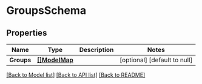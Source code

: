 # GroupsSchema

## Properties
Name | Type | Description | Notes
------------ | ------------- | ------------- | -------------
**Groups** | [**[]ModelMap**](map.md) |  | [optional] [default to null]

[[Back to Model list]](../README.md#documentation-for-models) [[Back to API list]](../README.md#documentation-for-api-endpoints) [[Back to README]](../README.md)

